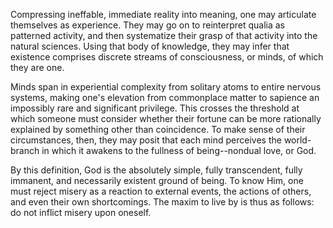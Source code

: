 Compressing ineffable, immediate reality into meaning, one may articulate themselves as experience. They may go on to reinterpret qualia as patterned activity, and then systematize their grasp of that activity into the natural sciences. Using that body of knowledge, they may infer that existence comprises discrete streams of consciousness, or minds, of which they are one.

Minds span in experiential complexity from solitary atoms to entire nervous systems, making one's elevation from commonplace matter to sapience an impossibly rare and significant privilege. This crosses the threshold at which someone must consider whether their fortune can be more rationally explained by something other than coincidence. To make sense of their circumstances, then, they may posit that each mind perceives the world-branch in which it awakens to the fullness of being--nondual love, or God.

By this definition, God is the absolutely simple, fully transcendent, fully immanent, and necessarily existent ground of being. To know Him, one must reject misery as a reaction to external events, the actions of others, and even their own shortcomings. The maxim to live by is thus as follows: do not inflict misery upon oneself. 
